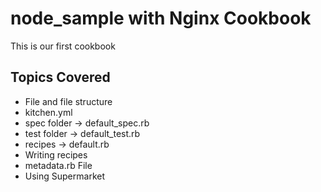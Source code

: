 # node_sample with Nginx Cookbook

This is our first cookbook

## Topics Covered
- File and file structure
- kitchen.yml
- spec folder -> default_spec.rb
- test folder -> default_test.rb
- recipes -> default.rb
- Writing recipes
- metadata.rb File
- Using Supermarket

